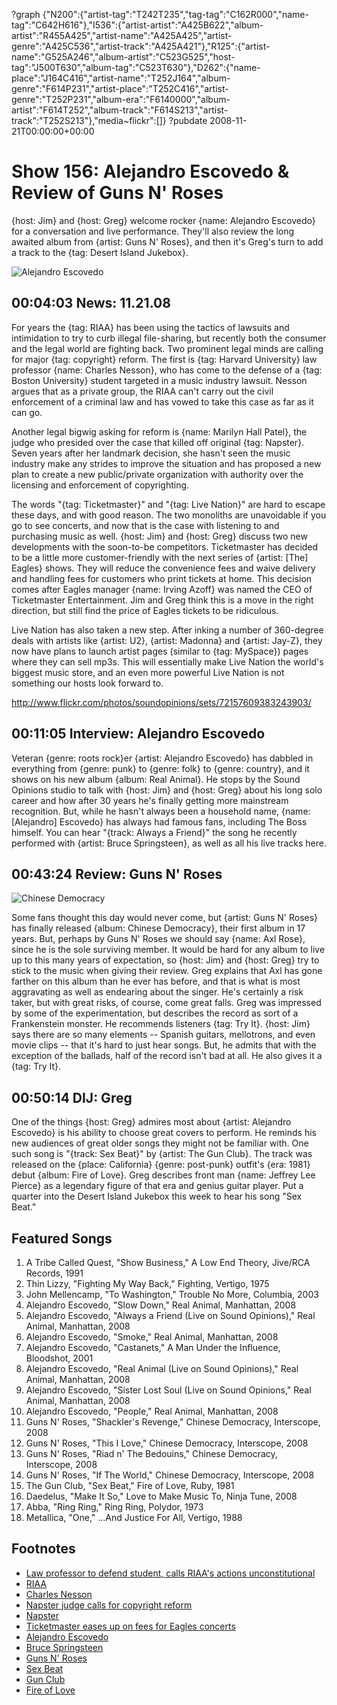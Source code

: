 ?graph {"N200":{"artist-tag":"T242T235","tag-tag":"C162R000","name-tag":"C642H616"},"I536":{"artist-artist":"A425B622","album-artist":"R455A425","artist-name":"A425A425","artist-genre":"A425C536","artist-track":"A425A421"},"R125":{"artist-name":"G525A246","album-artist":"C523G525","host-tag":"J500T630","album-tag":"C523T630"},"D262":{"name-place":"J164C416","artist-name":"T252J164","album-genre":"F614P231","artist-place":"T252C416","artist-genre":"T252P231","album-era":"F6140000","album-artist":"F614T252","album-track":"F614S213","artist-track":"T252S213"},"media~flickr":[]}
?pubdate 2008-11-21T00:00:00+00:00

# Show 156: Alejandro Escovedo & Review of Guns N' Roses
{host: Jim} and {host: Greg} welcome rocker {name: Alejandro Escovedo} for a conversation and live performance. They'll also review the long awaited album from {artist: Guns N' Roses}, and then it's Greg's turn to add a track to the {tag: Desert Island Jukebox}.

![Alejandro Escovedo](http://static.soundopinions.org/images/2008/escovedo.jpg)

## 00:04:03 News: 11.21.08
For years the {tag: RIAA} has been using the tactics of lawsuits and intimidation to try to curb illegal file-sharing, but recently both the consumer and the legal world are fighting back. Two prominent legal minds are calling for major {tag: copyright} reform. The first is {tag: Harvard University} law professor {name: Charles Nesson}, who has come to the defense of a {tag: Boston University} student targeted in a music industry lawsuit. Nesson argues that as a private group, the RIAA can't carry out the civil enforcement of a criminal law and has vowed to take this case as far as it can go.

Another legal bigwig asking for reform is {name: Marilyn Hall Patel}, the judge who presided over the case that killed off original {tag: Napster}. Seven years after her landmark decision, she hasn't seen the music industry make any strides to improve the situation and has proposed a new plan to create a new public/private organization with authority over the licensing and enforcement of copyrighting.

The words "{tag: Ticketmaster}" and "{tag: Live Nation}" are hard to escape these days, and with good reason. The two monoliths are unavoidable if you go to see concerts, and now that is the case with listening to and purchasing music as well. {host: Jim} and {host: Greg} discuss two new developments with the soon-to-be competitors. Ticketmaster has decided to be a little more customer-friendly with the next series of {artist: [The] Eagles} shows. They will reduce the convenience fees and waive delivery and handling fees for customers who print tickets at home. This decision comes after Eagles manager {name: Irving Azoff} was named the CEO of Ticketmaster Entertainment. Jim and Greg think this is a move in the right direction, but still find the price of Eagles tickets to be ridiculous.

Live Nation has also taken a new step. After inking a number of 360-degree deals with artists like {artist: U2}, {artist: Madonna} and {artist: Jay-Z}, they now have plans to launch artist pages (similar to {tag: MySpace}) pages where they can sell mp3s. This will essentially make Live Nation the world's biggest music store, and an even more powerful Live Nation is not something our hosts look forward to.

http://www.flickr.com/photos/soundopinions/sets/72157609383243903/

## 00:11:05 Interview: Alejandro Escovedo
Veteran {genre: roots rock}er {artist: Alejandro Escovedo} has dabbled in everything from {genre: punk} to {genre: folk} to {genre: country}, and it shows on his new album {album: Real Animal}. He stops by the Sound Opinions studio to talk with {host: Jim} and {host: Greg} about his long solo career and how after 30 years he's finally getting more mainstream recognition. But, while he hasn't always been a household name, {name: [Alejandro] Escovedo} has always had famous fans, including The Boss himself. You can hear "{track: Always a Friend}" the song he recently performed with {artist: Bruce Springsteen}, as well as all his live tracks here.

## 00:43:24 Review: Guns N' Roses
![Chinese Democracy](http://is2.mzstatic.com/image/thumb/Music/v4/4e/36/e6/4e36e6d4-742c-0076-9ebe-39c1f91b3550/source/600x600bb.jpg "106621/297019864")

Some fans thought this day would never come, but {artist: Guns N' Roses} has finally released {album: Chinese Democracy}, their first album in 17 years. But, perhaps by Guns N' Roses we should say {name: Axl Rose}, since he is the sole surviving member. It would be hard for any album to live up to this many years of expectation, so {host: Jim} and {host: Greg} try to stick to the music when giving their review. Greg explains that Axl has gone farther on this album than he ever has before, and that is what is most aggravating as well as endearing about the singer. He's certainly a risk taker, but with great risks, of course, come great falls. Greg was impressed by some of the experimentation, but describes the record as sort of a Frankenstein monster. He recommends listeners {tag: Try It}. {host: Jim} says there are so many elements -- Spanish guitars, mellotrons, and even movie clips -- that it's hard to just hear songs. But, he admits that with the exception of the ballads, half of the record isn't bad at all. He also gives it a {tag: Try It}.

## 00:50:14 DIJ: Greg
One of the things {host: Greg} admires most about {artist: Alejandro Escovedo} is his ability to choose great covers to perform. He reminds his new audiences of great older songs they might not be familiar with. One such song is "{track: Sex Beat}" by {artist: The Gun Club}. The track was released on the {place: California} {genre: post-punk} outfit's {era: 1981} debut {album: Fire of Love}. Greg describes front man {name: Jeffrey Lee Pierce} as a legendary figure of that era and genius guitar player. Put a quarter into the Desert Island Jukebox this week to hear his song "Sex Beat."

## Featured Songs
1. A Tribe Called Quest, "Show Business," A Low End Theory, Jive/RCA Records, 1991
2. Thin Lizzy, "Fighting My Way Back," Fighting, Vertigo, 1975
3. John Mellencamp, "To Washington," Trouble No More, Columbia, 2003
4. Alejandro Escovedo, "Slow Down," Real Animal, Manhattan, 2008
5. Alejandro Escovedo, "Always a Friend (Live on Sound Opinions)," Real Animal, Manhattan, 2008 
6. Alejandro Escovedo, "Smoke," Real Animal, Manhattan, 2008
7. Alejandro Escovedo, "Castanets," A Man Under the Influence, Bloodshot, 2001
8. Alejandro Escovedo, "Real Animal (Live on Sound Opinions)," Real Animal, Manhattan, 2008 
9. Alejandro Escovedo, "Sister Lost Soul (Live on Sound Opinions," Real Animal, Manhattan, 2008 
10. Alejandro Escovedo, "People," Real Animal, Manhattan, 2008
11. Guns N' Roses, "Shackler's Revenge," Chinese Democracy, Interscope, 2008
12. Guns N' Roses, "This I Love," Chinese Democracy, Interscope, 2008
13. Guns N' Roses, "Riad n' The Bedouins," Chinese Democracy, Interscope, 2008
14. Guns N' Roses, "If The World," Chinese Democracy, Interscope, 2008
15. The Gun Club, "Sex Beat," Fire of Love, Ruby, 1981
16. Daedelus, "Make It So," Love to Make Music To, Ninja Tune, 2008
17. Abba, "Ring Ring," Ring Ring, Polydor, 1973
18. Metallica, "One," ...And Justice For All, Vertigo, 1988

## Footnotes
- [Law professor to defend student, calls RIAA's actions unconstitutional]()
- [RIAA](http://www.riaa.com/physicalpiracy.php)
- [Charles Nesson](http://cyber.law.harvard.edu/people/cnesson)
- [Napster judge calls for copyright reform](http://blog.wired.com/music/2008/11/napster-judge-s.html)
- [Napster](http://www.napster.com/)
- [Ticketmaster eases up on fees for Eagles concerts](http://www.nytimes.com/2008/11/13/arts/music/13arts-TICKETMASTER_BRF.html)
- [Alejandro Escovedo](http://www.alejandroescovedo.com/)
- [Bruce Springsteen](http://www.brucespringsteen.net/)
- [Guns N' Roses](http://www.gunsnroses.com/)
- [Sex Beat](http://www.last.fm/music/Sexbeat/_/Sexbeat)
- [Gun Club](http://www.allmusic.com/cg/amg.dll?p=amg&sql=1:THE|GUN|CLUB)
- [Fire of Love](http://www.amazon.com/Fire-Love-Gun-Club/dp/B00004YLBI)
